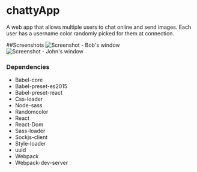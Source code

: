 chattyApp
=====================

A web app that allows multiple users to chat online and send images.
Each user has a username color randomly picked for them at connection.

##Screenshots
![Screenshot - Bob's window](Screenshot-Bobs-window.jpg)
![Screenshot - John's window](ScreenshotJohns-window.jpg)

### Dependencies

* Babel-core
* Babel-preset-es2015
* Babel-preset-react
* Css-loader
* Node-sass
* Randomcolor
* React
* React-Dom
* Sass-loader
* Sockjs-client
* Style-loader
* uuid
* Webpack
* Webpack-dev-server
